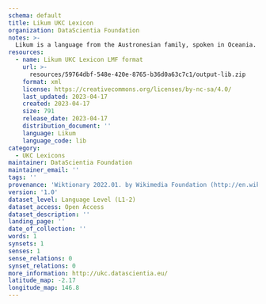 ```yaml
---
schema: default
title: Likum UKC Lexicon
organization: DataScientia Foundation
notes: >-
  Likum is a language from the Austronesian family, spoken in Oceania. The UKC Lexicon of Likum is represented as a lexico-semantic network. It consists of words, word senses, synsets, as well as sense-level and synset-level relationships.
resources:
  - name: Likum UKC Lexicon LMF format
    url: >-
      resources/59764dbf-548e-420e-8765-b36d0a63c7c1/output-lib.zip
    format: xml
    license: https://creativecommons.org/licenses/by-nc-sa/4.0/
    last_updated: 2023-04-17
    created: 2023-04-17
    size: 791
    release_date: 2023-04-17
    distribution_document: ''
    language: Likum
    language_code: lib
category:
  - UKC Lexicons
maintainer: DataScientia Foundation
maintainer_email: ''
tags: ''
provenance: 'Wiktionary 2022.01. by Wikimedia Foundation (http://en.wiktionary.org); Princeton WordNet 2.1 by Princeton University (https://wordnet.princeton.edu)'
version: '1.0'
dataset_level: Language Level (L1-2)
dataset_access: Open Access
dataset_description: ''
landing_page: ''
date_of_collection: ''
words: 1
synsets: 1
senses: 1
sense_relations: 0
synset_relations: 0
more_information: http://ukc.datascientia.eu/
latitude_map: -2.17
longitude_map: 146.8
---
```

